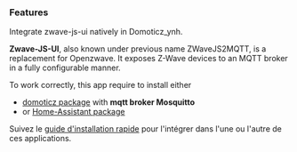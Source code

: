
### Features

Integrate zwave-js-ui natively in Domoticz_ynh.

**Zwave-JS-UI**, also known under previous name ZWaveJS2MQTT, is a replacement for Openzwave. It exposes Z-Wave devices to an MQTT broker in a fully configurable manner.

To work correctly, this app require to install either
- [domoticz package](https://github.com/YunoHost-Apps/domoticz_ynh) with **mqtt broker Mosquitto**
- or [Home-Assistant package](https://github.com/YunoHost-Apps/homeassistant_ynh)

Suivez le [guide d'installation rapide](https://zwave-js.github.io/zwave-js-ui/#/getting-started/quick-start?id=minimum-settings) pour l'intégrer dans l'une ou l'autre de ces applications.